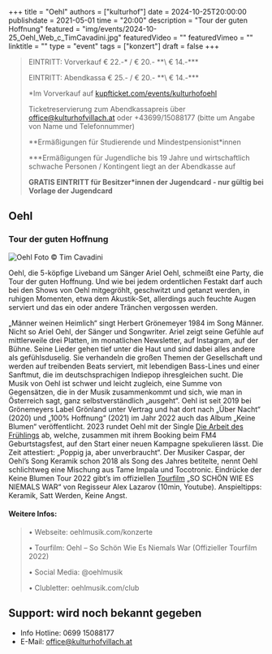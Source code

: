 +++
title = "Oehl"
authors = ["kulturhof"]
date = 2024-10-25T20:00:00
publishdate = 2021-05-01
time = "20:00"
description = "Tour der guten Hoffnung"
featured = "img/events/2024-10-25_Oehl_Web_c_TimCavadini.jpg"
featuredVideo = ""
featuredVimeo = ""
linktitle = ""
type = "event"
tags = ["konzert"]
draft = false
+++

> EINTRITT: Vorverkauf € 22.-\* / € 20.- *\*\ € 14.-\*\*\*
> 
> EINTRITT: Abendkassa € 25.- / € 20.- *\*\ € 14.-\*\*\*
>
> \*Im Vorverkauf auf [kupfticket.com/events/kulturhofoehl](https://kupfticket.com/events/kulturhofoehl)
>
> Ticketreservierung zum Abendkassapreis über office@kulturhofvillach.at oder +43699/15088177 (bitte um Angabe von Name und Telefonnummer) 
> 
> \*\*Ermäßigungen für Studierende und Mindestpensionist\*innen
> 
> \*\*\*Ermäßigungen für Jugendliche bis 19 Jahre und wirtschaftlich schwache Personen / Kontingent liegt an der Abendkasse auf
> 
> **GRATIS EINTRITT für Besitzer\*innen der Jugendcard - nur gültig bei Vorlage der Jugendcard**



## Oehl
### Tour der guten Hoffnung

![Oehl](/img/events/2024-10-25_Oehl_Web_c_TimCavadini.jpg)
Foto © Tim Cavadini

Oehl, die 5-köpfige Liveband um Sänger Ariel Oehl, schmeißt eine Party, die Tour der guten Hoffnung. Und wie bei jedem ordentlichen Festakt darf auch bei den Shows von Oehl mitgegröhlt, geschwitzt und getanzt werden, in ruhigen Momenten, etwa dem Akustik-Set, allerdings auch feuchte Augen serviert und das ein oder andere Tränchen vergossen werden. 

„Männer weinen Heimlich“ singt Herbert Grönemeyer 1984 im Song Männer. Nicht so Ariel Oehl, der Sänger und Songwriter. Ariel zeigt seine Gefühle auf mittlerweile drei Platten, im monatlichen Newsletter, auf Instagram, auf der Bühne. Seine Lieder gehen tief unter die Haut und sind dabei alles andere als gefühlsduselig. Sie verhandeln die großen Themen der Gesellschaft und werden auf treibenden Beats serviert, mit lebendigen Bass-Lines und einer Sanftmut, die im deutschsprachigen Indiepop ihresgleichen sucht. Die Musik von Oehl ist schwer und leicht zugleich, eine Summe von Gegensätzen, die in der Musik zusammenkommt und sich, wie man in Österreich sagt, ganz selbstverständlich „ausgeht“. Oehl ist seit 2019 bei Grönemeyers Label Grönland unter Vertrag und hat dort nach „Über Nacht“ (2020) und „100% Hoffnung“ (2021) im Jahr 2022 auch das Album „Keine Blumen“ veröffentlicht. 2023 rundet Oehl mit der Single [Die Arbeit des Frühlings](https://open.spotify.com/track/1NADbFJjocLsKek3NQsvmp?si=b4dfca12c2e44612) ab, welche, zusammen mit ihrem Booking beim FM4 Geburtstagsfest, auf den Start einer neuen Kampagne spekulieren lässt. Die Zeit attestiert: „Poppig ja, aber unverbraucht“. Der Musiker Caspar, der Oehl’s Song Keramik schon 2018 als Song des Jahres betitelte, nennt Oehl schlichtweg eine Mischung aus Tame Impala und Tocotronic. Eindrücke der Keine Blumen Tour 2022 gibt’s im offiziellen [Tourfilm](https://www.youtube.com/watch?v=pKtrf15V_7o) „SO SCHÖN WIE ES NIEMALS WAR“ von Regisseur Alex Lazarov (10min, Youtube). Anspieltipps: Keramik, Satt Werden, Keine Angst.

#### Weitere Infos:
>
>• Webseite: oehlmusik.com/konzerte
>
>• Tourfilm: Oehl – So Schön Wie Es Niemals War (Offizieller Tourfilm 2022)
>
>• Social Media: @oehlmusik
>
>• Clubletter: oehlmusik.com/club


## Support: wird noch bekannt gegeben


- Info Hotline: 0699 15088177 
- E-Mail: office@kulturhofvillach.at

